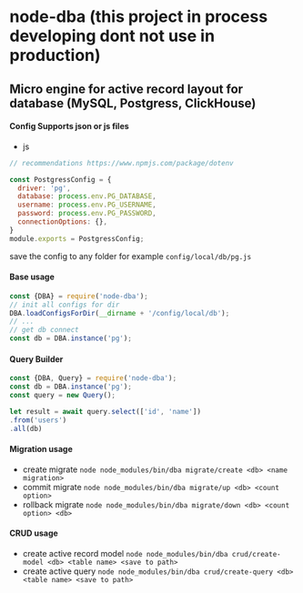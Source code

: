 # node-dba (this project in process developing dont not use in production)
Micro engine for active record layout for database (MySQL, Postgress, ClickHouse)
-----

#### Config Supports json or js files
* js 
```js
// recommendations https://www.npmjs.com/package/dotenv

const PostgressConfig = {
  driver: 'pg',
  database: process.env.PG_DATABASE,
  username: process.env.PG_USERNAME,
  password: process.env.PG_PASSWORD,
  connectionOptions: {},
}
module.exports = PostgressConfig;
```
save the config to any folder for example `config/local/db/pg.js`

#### Base usage

```js
const {DBA} = require('node-dba');
// init all configs for dir
DBA.loadConfigsForDir(__dirname + '/config/local/db');
// ...
// get db connect
const db = DBA.instance('pg');
```

#### Query Builder
```js
const {DBA, Query} = require('node-dba');
const db = DBA.instance('pg');
const query = new Query();

let result = await query.select(['id', 'name'])
.from('users')
.all(db)
```

#### Migration usage
* create migrate `node node_modules/bin/dba migrate/create <db> <name migration>`
* commit migrate `node node_modules/bin/dba migrate/up <db> <count option>`
* rollback migrate `node node_modules/bin/dba migrate/down <db> <count option> <db>`

#### CRUD usage
* create active record model `node node_modules/bin/dba crud/create-model <db> <table name> <save to path>`
* create active query `node node_modules/bin/dba crud/create-query <db> <table name> <save to path>`